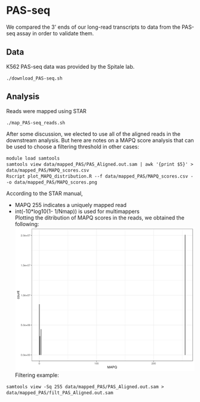 # PAS-seq
We compared the 3' ends of our long-read transcripts to data from the PAS-seq assay in order to validate them.

## Data
K562 PAS-seq data was provided by the Spitale lab.
```
./download_PAS-seq.sh
```

## Analysis
Reads were mapped using STAR
```
./map_PAS-seq_reads.sh
```
After some discussion, we elected to use all of the aligned reads in the downstream analysis. But here are notes on a MAPQ score analysis that can be used to choose a filtering threshold in other cases:
```
module load samtools
samtools view data/mapped_PAS/PAS_Aligned.out.sam | awk '{print $5}' > data/mapped_PAS/MAPQ_scores.csv
Rscript plot_MAPQ_distribution.R --f data/mapped_PAS/MAPQ_scores.csv --o data/mapped_PAS/MAPQ_scores.png
```
According to the STAR manual,
* MAPQ 255 indicates a uniquely mapped read  
* int(-10*log10(1- 1/Nmap)) is used for multimappers  
Plotting the ditribution of MAPQ scores in the reads, we obtained the following:
![MAPQ_scores.png](./data/mapped_PAS/MAPQ_scores.png)
Filtering example:
```
samtools view -Sq 255 data/mapped_PAS/PAS_Aligned.out.sam > data/mapped_PAS/filt_PAS_Aligned.out.sam
```
